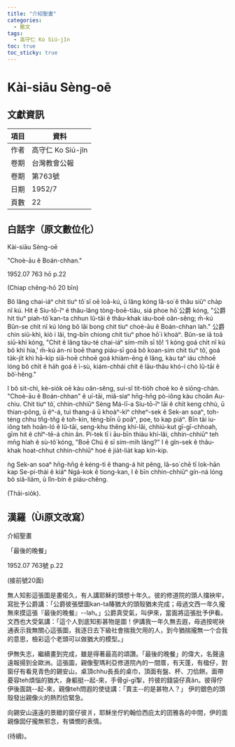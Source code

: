 ```yaml
---
title: "介紹聖畫"
categories:
  - 散文
tags:
  - 高守仁 Ko Siú-jîn
toc: true
toc_sticky: true
---
```


# Kài-siāu Sèng-oē

## 文獻資訊

| 項目 | 資料 |
|---|---|
| 作者 | 高守仁 Ko Siú-jîn |
| 卷期 | 台灣教會公報 |
| 卷期 | 第763號 |
| 日期 | 1952/7 |
| 頁數 | 22 |

## 白話字（原文數位化）

Kài-siāu Sèng-oē

"Choè-āu ê Boán-chhan."

1952.07 763 hō p.22

(Chiap chêng-hō 20 bīn)

Bô lâng chai-iáⁿ chit tiuⁿ tô͘ sī oē loā-kú, ū lâng kóng Iâ-so͘ ê thâu siūⁿ cha̍p nî kú. Hit ê Siu-tō-īⁿ ê thâu-lâng tòng-boē-tiâu, siá phoe hō͘ 公爵 kóng, "公爵 hit tiuⁿ piah-tô͘ kan-ta chhun Iû-tāi ê thâu-khak iáu-boē oân-sêng; m̄-kú Bûn-se chi̍t nî kú lóng bô lâi bong chit tiuⁿ choè-āu ê Boán-chhan lah." 公爵 chin siū-khì, kiò i lâi, tng-bīn chiong chit tiuⁿ phoe hō͘ i khoàⁿ. Bûn-se iā toā siū-khì kóng, "Chit ê lâng tàu-té chai-iáⁿ sím-mi̍h sī tô͘! ‘I kóng goá chi̍t nî kú bô khì hia,' m̄-kú án-ni boē thang piáu-sī goá bô koan-sim chit tiuⁿ tô͘, goá ta̍k-ji̍t khì hā-kip siā-hoē chhoē goá khiàm-ēng ê lâng, kàu taⁿ iáu chhoē lóng bô chi̍t ê ha̍h goá ê ì-sù, kiám-chhái chit ê lāu-thâu khó-í chò Iû-tāi ê bô͘-hêng."

I bô sit-chì, kè-sio̍k oē kàu oân-sêng, sui-sî tit-tio̍h choè ko ê siōng-chàn. "Choè-āu ê Boán-chhan" ê uí-tāi, miâ-siaⁿ hn̄g-hn̄g pò-iông kàu choân Au-chiu. Chit tiuⁿ tô͘, chhin-chhiūⁿ Sèng Má-lī-a Siu-tō-īⁿ lāi ê chi̍t keng chhù, ū thian-pông, ū êⁿ-á, tuì thang-á ū khoàⁿ-kìⁿ chheⁿ-sek ê Sek-an soaⁿ, toh-téng chhu tn̂g-tn̂g ê toh-kin, téng-bīn ū poâⁿ, poe, to kap piáⁿ. Bīn tài iu-iông teh hoân-ló ê Iû-tāi, seng-khu thêng khí-lâi, chhiú-kut gī-gī-chhoah, gīm hit ê chîⁿ-tē-á chin ân. Pí-tek tī i āu-bīn thiàu khí-lâi, chhin-chhiūⁿ teh mn̄g hiah ê sù-tô͘ kóng, "Boē Chú ê sī sím-mi̍h lâng?" I ê gîn-sek ê thâu-khak hoat-chhut chhin-chhiūⁿ hoé ê jia̍t-lia̍t kap kín-kip.

ǹg Sek-an soaⁿ hn̄g-hn̄g ê kéng-tì ê thang-á hit pêng, Iâ-so͘ chē tī Iok-hān kap Se-pí-thài ê kiáⁿ Ngá-kok ê tiong-kan, I ê bīn chhin-chhiūⁿ gín-ná lóng bô siâ-liām, ū lîn-bín ê piáu-chêng.

(Thāi-sio̍k).

## 漢羅（Ùi原文改寫）

介紹聖畫

「最後的晚餐」

1952.07 763號 p.22

(接前號20面)

無人知影這張圖是畫偌久，有人講耶穌的頭想十年久。彼的修道院的頭人擋袂牢，寫批予公爵講：「公爵彼張壁圖kan-ta賰猶大的頭殼猶未完成；毋過文西一年久攏無來摸這張『最後的晚餐』--lah。」公爵真受氣，叫伊來，當面將這張批予伊看。文西也大受氣講：「這个人到底知影甚物是圖！伊講我一年久無去遐，毋過按呢袂通表示我無關心這張圖，我逐日去下級社會揣我欠用的人，到今猶揣攏無一个合我的意思，檢彩這个老頭可以做猶大的模型。」

伊無失志，繼續畫到完成，雖是得著最高的頌讚。「最後的晚餐」的偉大，名聲遠遠報揚到全歐洲。這張圖，親像聖瑪利亞修道院內的一間厝，有天蓬，有楹仔，對窗仔有看見青色的錫安山，桌頂chhu長長的桌巾，頂面有盤、杯、刀佮餅。面帶憂容teh煩惱的猶大，身軀挺--起-來，手骨gī-gī掣，扲彼的錢袋仔真ân。彼得佇伊後面跳--起-來，親像teh問遐的使徒講：「賣主--的是甚物人？」 伊的銀色的頭殼發出親像火的熱烈佮緊急。

向錫安山遠遠的景緻的窗仔彼爿，耶穌坐佇約翰佮西庇太的囝雅各的中間，伊的面親像囡仔攏無邪念，有憐憫的表情。

(待續)。
